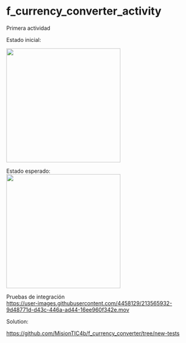 # f_currency_converter_activity

Primera actividad

Estado inicial:

<img src="https://github.com/FundamentosProgramacionMovil/f_currency_converter_activity/assets/4458129/d1d502f3-6b54-44dd-a7b7-8e26d157d030" width="300" />

Estado esperado:   
<img src="https://github.com/FundamentosProgramacionMovil/f_currency_converter_activity/assets/4458129/607b8cad-c4e2-4374-9a70-f97dd8d767be" width="300" />

Pruebas de integración   
https://user-images.githubusercontent.com/4458129/213565932-9d48771d-d43c-446a-ad44-16ee960f342e.mov

Solution:

https://github.com/MisionTIC4b/f_currency_converter/tree/new-tests
